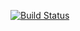 [![Build Status](https://travis-ci.org/samcv/perlbot.svg?branch=master)](https://travis-ci.org/samcv/perlbot)
